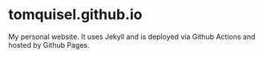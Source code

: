 # tomquisel.github.io

My personal website. It uses Jekyll and is deployed via Github Actions and hosted by Github Pages.
